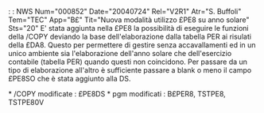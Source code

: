  :  : NWS Num="000852" Date="20040724" Rel="V2R1" Atr="S. Buffoli" Tem="TEC" App="B£" Tit="Nuova modalità utilizzo £PE8 su anno solare" Sts="20"
E' stata aggiunta nella £PE8 la possibilità di eseguire le funzioni della /COPY deviando la base dell'elaborazione dalla tabella PER ai risulati della £DA8. Questo per permettere di gestire senza
accavallamenti ed in un unico ambiente sia l'elaborazione dell'anno solare che dell'esercizio contabile (tabella PER) quando questi non coincidono.
Per passare da un tipo di elaborazione all'altro è sufficiente passare a blank o meno il campo £PE8SO che è stata aggiunto alla DS.

\* /COPY modificate :  £PE8DS
\* pgm modificati :  B£PER8, TSTPE8, TSTPE80V
